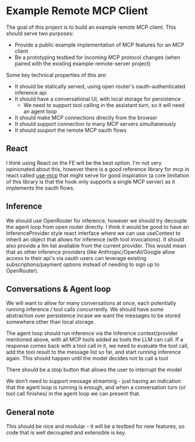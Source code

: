 # Example Remote MCP Client

The goal of this project is to build an example remote MCP client. This should serve two purposes:
* Provide a public example implementation of MCP features for an MCP client
* Be a prototyping testbed for incoming MCP protocol changes (when paired with the existing example-remote-server project)

Some key technical properties of this are:
* It should be statically served, using open router's oauth-authenticated inference api
* It should have a conversational UI, with local storage for persistence
    * We need to support tool calling in the assistant turn, so it will need an agent loop
* It should make MCP connections directly from the browser
* It should support connection to many MCP servers simultaneously
* It should suuport the remote MCP oauth flows


## React

I think using React on the FE will be the best option. I'm not very opinionated about this, however there is a good reference library for mcp in react called [use-mcp](https://github.com/geelen/use-mcp) that might serve for good inspiration (a core limitation of this library is that the hook only supports a single MCP server) as it implements the oauth flows.

## Inference

We should use OpenRouter for inference, however we should try decouple the agent loop from open router directly. I think it would be good to have an InferenceProvider style react interface where we can use useContext to inherit an object that allows for inference (with tool invocations). It should also provide a llm list available from the current provider. This would mean that as other inference providers (like Anthropic/OpenAI/Google allow access to their api's via oauth users can leverage existing subscriptions/payment options instead of needing to sign up to OpenRouter).

## Conversations & Agent loop

We will want to allow for many conversations at once, each potentially running inference / tool calls concurrently. We should have some abstraction over persistence incase we want the messages to be stored somewhere other than local storage.

The agent loop should run inference via the inference context/provider mentioned above, with all MCP tools added as tools the LLM can call. If a response comes back with a tool call in it, we need to evaluate the tool call, add the tool result to the message list so far, and start running inference again. This should happen until the model decides not to call a tool

There should be a stop button that allows the user to interrupt the model

We don't need to support message streaming - just having an indication that the agent loop is running is enough, and when a conversation turn (or tool call finishes) in the agent loop we can present that.

## General note

This should be nice and modular - it will be a testbed for new features, so code that is well decoupled and extensible is key.